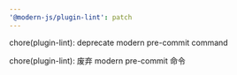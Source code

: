 ```yaml
---
'@modern-js/plugin-lint': patch
---
```


chore(plugin-lint): deprecate modern pre-commit command

chore(plugin-lint): 废弃 modern pre-commit 命令

